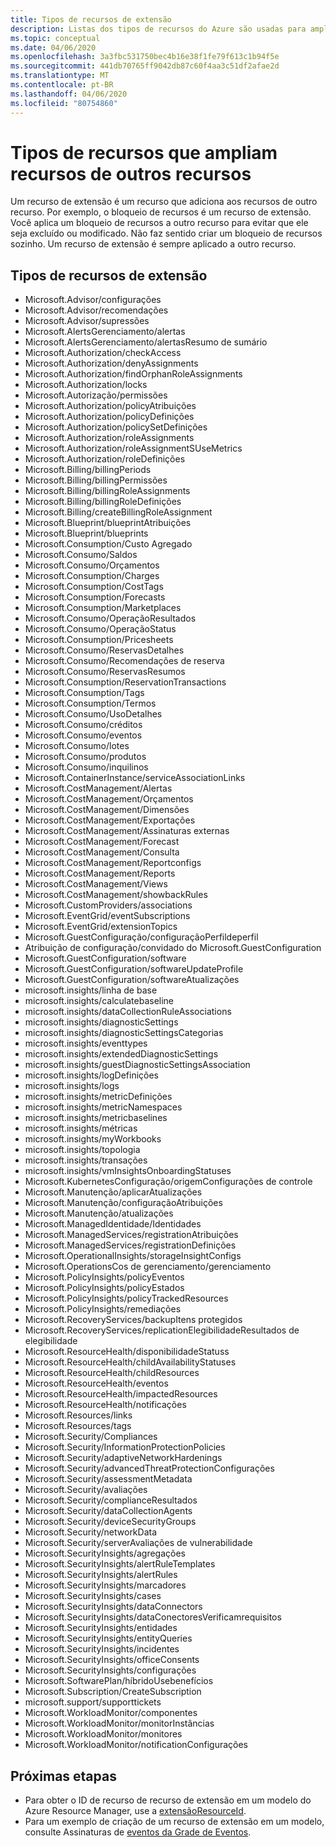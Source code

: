 ```yaml
---
title: Tipos de recursos de extensão
description: Listas dos tipos de recursos do Azure são usadas para ampliar os recursos de outros tipos de recursos.
ms.topic: conceptual
ms.date: 04/06/2020
ms.openlocfilehash: 3a3fbc531750bec4b16e38f1fe79f613c1b94f5e
ms.sourcegitcommit: 441db70765ff9042db87c60f4aa3c51df2afae2d
ms.translationtype: MT
ms.contentlocale: pt-BR
ms.lasthandoff: 04/06/2020
ms.locfileid: "80754860"
---
```

# <a name="resource-types-that-extend-capabilities-of-other-resources"></a>Tipos de recursos que ampliam recursos de outros recursos

Um recurso de extensão é um recurso que adiciona aos recursos de outro recurso. Por exemplo, o bloqueio de recursos é um recurso de extensão. Você aplica um bloqueio de recursos a outro recurso para evitar que ele seja excluído ou modificado. Não faz sentido criar um bloqueio de recursos sozinho. Um recurso de extensão é sempre aplicado a outro recurso.

## <a name="extension-resource-types"></a>Tipos de recursos de extensão

- Microsoft.Advisor/configurações
- Microsoft.Advisor/recomendações
- Microsoft.Advisor/supressões
- Microsoft.AlertsGerenciamento/alertas
- Microsoft.AlertsGerenciamento/alertasResumo de sumário
- Microsoft.Authorization/checkAccess
- Microsoft.Authorization/denyAssignments
- Microsoft.Authorization/findOrphanRoleAssignments
- Microsoft.Authorization/locks
- Microsoft.Autorização/permissões
- Microsoft.Authorization/policyAtribuições
- Microsoft.Authorization/policyDefinições
- Microsoft.Authorization/policySetDefinições
- Microsoft.Authorization/roleAssignments
- Microsoft.Authorization/roleAssignmentSUseMetrics
- Microsoft.Authorization/roleDefinições
- Microsoft.Billing/billingPeriods
- Microsoft.Billing/billingPermissões
- Microsoft.Billing/billingRoleAssignments
- Microsoft.Billing/billingRoleDefinições
- Microsoft.Billing/createBillingRoleAssignment
- Microsoft.Blueprint/blueprintAtribuições
- Microsoft.Blueprint/blueprints
- Microsoft.Consumption/Custo Agregado
- Microsoft.Consumo/Saldos
- Microsoft.Consumo/Orçamentos
- Microsoft.Consumption/Charges
- Microsoft.Consumption/CostTags
- Microsoft.Consumption/Forecasts
- Microsoft.Consumption/Marketplaces
- Microsoft.Consumo/OperaçãoResultados
- Microsoft.Consumo/OperaçãoStatus
- Microsoft.Consumption/Pricesheets
- Microsoft.Consumo/ReservasDetalhes
- Microsoft.Consumo/Recomendações de reserva
- Microsoft.Consumo/ReservasResumos
- Microsoft.Consumption/ReservationTransactions
- Microsoft.Consumption/Tags
- Microsoft.Consumption/Termos
- Microsoft.Consumo/UsoDetalhes
- Microsoft.Consumo/créditos
- Microsoft.Consumo/eventos
- Microsoft.Consumo/lotes
- Microsoft.Consumo/produtos
- Microsoft.Consumo/inquilinos
- Microsoft.ContainerInstance/serviceAssociationLinks
- Microsoft.CostManagement/Alertas
- Microsoft.CostManagement/Orçamentos
- Microsoft.CostManagement/Dimensões
- Microsoft.CostManagement/Exportações
- Microsoft.CostManagement/Assinaturas externas
- Microsoft.CostManagement/Forecast
- Microsoft.CostManagement/Consulta
- Microsoft.CostManagement/Reportconfigs
- Microsoft.CostManagement/Reports
- Microsoft.CostManagement/Views
- Microsoft.CostManagement/showbackRules
- Microsoft.CustomProviders/associations
- Microsoft.EventGrid/eventSubscriptions
- Microsoft.EventGrid/extensionTopics
- Microsoft.GuestConfiguração/configuraçãoPerfildeperfil
- Atribuição de configuração/convidado do Microsoft.GuestConfiguration
- Microsoft.GuestConfiguration/software
- Microsoft.GuestConfiguration/softwareUpdateProfile
- Microsoft.GuestConfiguration/softwareAtualizações
- microsoft.insights/linha de base
- microsoft.insights/calculatebaseline
- microsoft.insights/dataCollectionRuleAssociations
- microsoft.insights/diagnosticSettings
- microsoft.insights/diagnosticSettingsCategorias
- microsoft.insights/eventtypes
- microsoft.insights/extendedDiagnosticSettings
- microsoft.insights/guestDiagnosticSettingsAssociation
- microsoft.insights/logDefinições
- microsoft.insights/logs
- microsoft.insights/metricDefinições
- microsoft.insights/metricNamespaces
- microsoft.insights/metricbaselines
- microsoft.insights/métricas
- microsoft.insights/myWorkbooks
- microsoft.insights/topologia
- microsoft.insights/transações
- microsoft.insights/vmInsightsOnboardingStatuses
- Microsoft.KubernetesConfiguração/origemConfigurações de controle
- Microsoft.Manutenção/aplicarAtualizações
- Microsoft.Manutenção/configuraçãoAtribuições
- Microsoft.Manutenção/atualizações
- Microsoft.ManagedIdentidade/Identidades
- Microsoft.ManagedServices/registrationAtribuições
- Microsoft.ManagedServices/registrationDefinições
- Microsoft.OperationalInsights/storageInsightConfigs
- Microsoft.OperationsCos de gerenciamento/gerenciamento
- Microsoft.PolicyInsights/policyEventos
- Microsoft.PolicyInsights/policyEstados
- Microsoft.PolicyInsights/policyTrackedResources
- Microsoft.PolicyInsights/remediações
- Microsoft.RecoveryServices/backupItens protegidos
- Microsoft.RecoveryServices/replicationElegibilidadeResultados de elegibilidade    
- Microsoft.ResourceHealth/disponibilidadeStatuss
- Microsoft.ResourceHealth/childAvailabilityStatuses
- Microsoft.ResourceHealth/childResources
- Microsoft.ResourceHealth/eventos
- Microsoft.ResourceHealth/impactedResources
- Microsoft.ResourceHealth/notificações
- Microsoft.Resources/links
- Microsoft.Resources/tags
- Microsoft.Security/Compliances
- Microsoft.Security/InformationProtectionPolicies
- Microsoft.Security/adaptiveNetworkHardenings
- Microsoft.Security/advancedThreatProtectionConfigurações
- Microsoft.Security/assessmentMetadata
- Microsoft.Security/avaliações
- Microsoft.Security/complianceResultados
- Microsoft.Security/dataCollectionAgents
- Microsoft.Security/deviceSecurityGroups
- Microsoft.Security/networkData
- Microsoft.Security/serverAvaliações de vulnerabilidade
- Microsoft.SecurityInsights/agregações
- Microsoft.SecurityInsights/alertRuleTemplates
- Microsoft.SecurityInsights/alertRules
- Microsoft.SecurityInsights/marcadores
- Microsoft.SecurityInsights/cases
- Microsoft.SecurityInsights/dataConnectors
- Microsoft.SecurityInsights/dataConectoresVerificamrequisitos
- Microsoft.SecurityInsights/entidades
- Microsoft.SecurityInsights/entityQueries
- Microsoft.SecurityInsights/incidentes
- Microsoft.SecurityInsights/officeConsents
- Microsoft.SecurityInsights/configurações
- Microsoft.SoftwarePlan/híbridoUsebenefícios
- Microsoft.Subscription/CreateSubscription
- microsoft.support/supporttickets
- Microsoft.WorkloadMonitor/componentes
- Microsoft.WorkloadMonitor/monitorInstâncias
- Microsoft.WorkloadMonitor/monitores
- Microsoft.WorkloadMonitor/notificationConfigurações

## <a name="next-steps"></a>Próximas etapas

- Para obter o ID de recurso de recurso de extensão em um modelo do Azure Resource Manager, use a [extensãoResourceId](../templates/template-functions-resource.md#extensionresourceid).
- Para um exemplo de criação de um recurso de extensão em um modelo, consulte Assinaturas de [eventos da Grade de Eventos](/azure/templates/microsoft.eventgrid/2019-06-01/eventsubscriptions).

